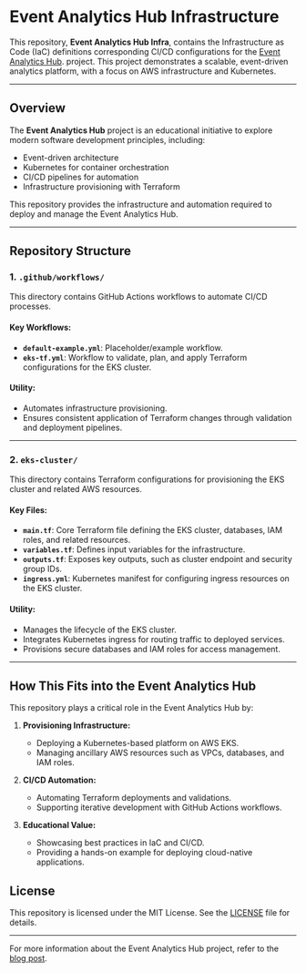 # Event Analytics Hub Infrastructure

This repository, **Event Analytics Hub Infra**, contains the Infrastructure as Code (IaC) definitions corresponding CI/CD configurations for the [Event Analytics Hub](https://blog.nick.shimokochi.com/post/building-an-event-analytics-hub-a-journey-in-software-development). project. This project demonstrates a scalable, event-driven analytics platform, with a focus on AWS infrastructure and Kubernetes.

---

## **Overview**

The **Event Analytics Hub** project is an educational initiative to explore modern software development principles, including:

- Event-driven architecture
- Kubernetes for container orchestration
- CI/CD pipelines for automation
- Infrastructure provisioning with Terraform

This repository provides the infrastructure and automation required to deploy and manage the Event Analytics Hub.

---

## **Repository Structure**

### **1. `.github/workflows/`**

This directory contains GitHub Actions workflows to automate CI/CD processes.

#### Key Workflows:

- **`default-example.yml`**: Placeholder/example workflow.
- **`eks-tf.yml`**: Workflow to validate, plan, and apply Terraform configurations for the EKS cluster.

#### Utility:

- Automates infrastructure provisioning.
- Ensures consistent application of Terraform changes through validation and deployment pipelines.

---

### **2. `eks-cluster/`**

This directory contains Terraform configurations for provisioning the EKS cluster and related AWS resources.

#### Key Files:

- **`main.tf`**: Core Terraform file defining the EKS cluster, databases, IAM roles, and related resources.
- **`variables.tf`**: Defines input variables for the infrastructure.
- **`outputs.tf`**: Exposes key outputs, such as cluster endpoint and security group IDs.
- **`ingress.yml`**: Kubernetes manifest for configuring ingress resources on the EKS cluster.

#### Utility:

- Manages the lifecycle of the EKS cluster.
- Integrates Kubernetes ingress for routing traffic to deployed services.
- Provisions secure databases and IAM roles for access management.

---

## **How This Fits into the Event Analytics Hub**

This repository plays a critical role in the Event Analytics Hub by:

1. **Provisioning Infrastructure:**

   - Deploying a Kubernetes-based platform on AWS EKS.
   - Managing ancillary AWS resources such as VPCs, databases, and IAM roles.

2. **CI/CD Automation:**

   - Automating Terraform deployments and validations.
   - Supporting iterative development with GitHub Actions workflows.

3. **Educational Value:**
   - Showcasing best practices in IaC and CI/CD.
   - Providing a hands-on example for deploying cloud-native applications.

## **License**

This repository is licensed under the MIT License. See the [LICENSE](LICENSE) file for details.

---

For more information about the Event Analytics Hub project, refer to the [blog post](https://blog.nick.shimokochi.com/post/building-an-event-analytics-hub-a-journey-in-software-development).
